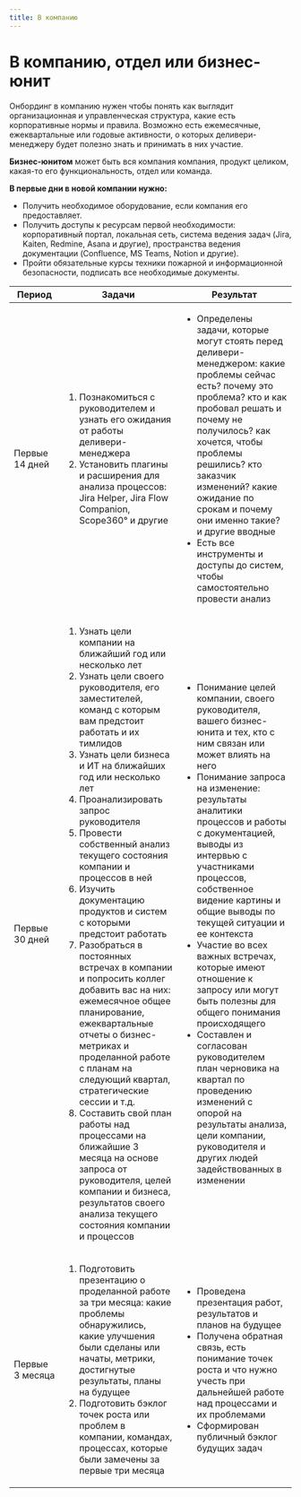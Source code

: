 ```yaml
---
title: В компанию
---
```


# В компанию, отдел или бизнес-юнит
Онбординг в компанию нужен чтобы понять как выглядит организационная и управленческая структура, какие есть корпоративные нормы и правила. Возможно есть ежемесячные, ежеквартальные или годовые активности, о которых деливери-менеджеру будет полезно знать и принимать в них участие.

**Бизнес-юнитом** может быть вся компания компания, продукт целиком, какая-то его функциональность, отдел или команда.

**В первые дни в новой компании нужно:**
* Получить необходимое оборудование, если компания его предоставляет.
* Получить доступы к ресурсам первой необходимости: корпоративный портал, локальная сеть, система ведения задач (Jira, Kaiten, Redmine, Asana и другие), пространства ведения документации (Confluence, MS Teams, Notion и другие).
* Пройти обязательные курсы техники пожарной и информационной безопасности, подписать все необходимые документы.

| Период               | Задачи                                                                                                                                                                                                                                                                                                                                                                                                                                                                                                                                                                                                                                                                                                                                                                                                                                                                                                                                    | Результат                                                                                                                                                                                                                                                                                                                                                                                                                                                                                                                                                                                                                                                                                                   |
|----------------------|-------------------------------------------------------------------------------------------------------------------------------------------------------------------------------------------------------------------------------------------------------------------------------------------------------------------------------------------------------------------------------------------------------------------------------------------------------------------------------------------------------------------------------------------------------------------------------------------------------------------------------------------------------------------------------------------------------------------------------------------------------------------------------------------------------------------------------------------------------------------------------------------------------------------------------------------|-------------------------------------------------------------------------------------------------------------------------------------------------------------------------------------------------------------------------------------------------------------------------------------------------------------------------------------------------------------------------------------------------------------------------------------------------------------------------------------------------------------------------------------------------------------------------------------------------------------------------------------------------------------------------------------------------------------|
| Первые 14&nbsp;дней  | <ol><li>Познакомиться с руководителем и узнать его ожидания от работы деливери-менеджера</li><li>Установить плагины и расширения для анализа процессов: Jira Helper, Jira Flow Companion, Scope360° и другие</li></ol>                                                                                                                                                                                                                                                                                                                                                                                                                                                                                                                                                                                                                                                                                                                    | <ul><li>Определены задачи, которые могут стоять перед деливери-менеджером: какие проблемы сейчас есть? почему это проблема? кто и как пробовал решать и почему не получилось? как хочется, чтобы проблемы решились? кто заказчик изменений? какие ожидание по срокам и почему они именно такие? и другие вводные</li><li>Есть все инструменты и доступы до систем, чтобы самостоятельно провести анализ</li></ul>                                                                                                                                                                                                                                                                                           |
| Первые 30&nbsp;дней  | <ol><li>Узнать цели компании на ближайший год или несколько лет</li><li>Узнать цели своего руководителя, его заместителей, команд с которым вам предстоит работать и их тимлидов</li><li>Узнать цели бизнеса и ИТ на ближайших год или несколько лет</li><li>Проанализировать запрос руководителя</li><li>Провести собственный анализ текущего состояния компании и процессов в ней</li><li>Изучить документацию продуктов и систем с которыми предстоит работать</li><li>Разобраться в постоянных встречах в компании и попросить коллег добавить вас на них: ежемесячное общее планирование, ежеквартальные отчеты о бизнес-метриках и проделанной работе с планам на следующий квартал, стратегические сессии и т.д.</li><li>Составить свой план работы над процессами на ближайшие 3 месяца на основе запроса от руководителя, целей компании и бизнеса, результатов своего анализа текущего состояния компании и процессов</li></ol> | <ul><li>Понимание целей компании, своего руководителя, вашего бизнес-юнита и тех, кто с ним связан или может влиять на него</li><li>Понимание запроса на изменение: результаты аналитики процессов и работы с документацией, выводы из интервью с участниками процессов, собственное видение картины и общие выводы по текущей ситуации и ее контекста</li><li>Участие во всех важных встречах, которые имеют отношение к запросу или могут быть полезны для общего понимания происходящего</li><li>Составлен и согласован руководителем план черновика на квартал по проведению изменений с опорой на результаты анализа, цели компании, руководителя и других людей задействованных в изменении</li></ul> |
| Первые 3&nbsp;месяца | <ol><li>Подготовить презентацию о проделанной работе за три месяца: какие проблемы обнаружились, какие улучшения были сделаны или начаты, метрики, достигнутые результаты, планы на будущее</li><li>Подготовить бэклог точек роста или проблем в компании, командах, процессах, которые были замечены за первые три месяца</li></ol>                                                                                                                                                                                                                                                                                                                                                                                                                                                                                                                                                                                                      | <ul><li>Проведена презентация работ, результатов и планов на будущее</li><li>Получена обратная связь, есть понимание точек роста и что нужно учесть при дальнейшей работе над процессами и их проблемами</li><li>Сформирован публичный бэклог будущих задач</li></ul>                                                                                                                                                                                                                                                                                                                                                                                                                                       |
